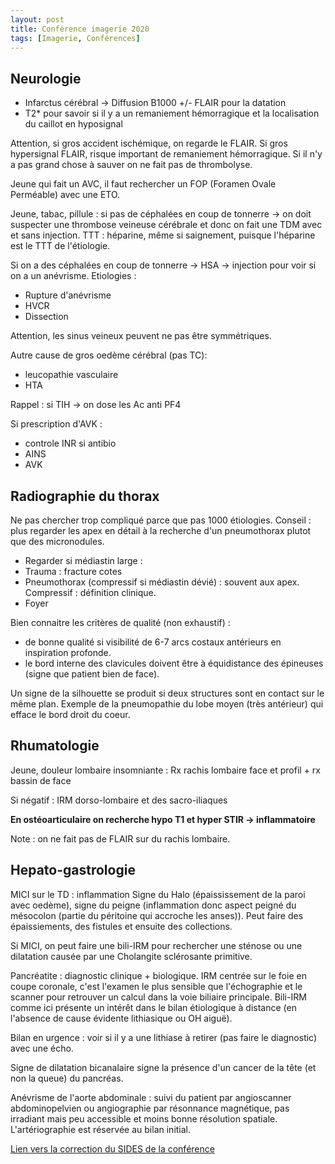 ```yaml
---
layout: post
title: Conférence imagerie 2020
tags: [Imagerie, Conférences]
---
```


## Neurologie

- Infarctus cérébral -> Diffusion B1000 +/- FLAIR pour la datation
- T2* pour savoir si il y a un remaniement hémorragique et la localisation du caillot en hyposignal

Attention, si gros accident ischémique, on regarde le FLAIR. Si gros hypersignal FLAIR, risque important de remaniement hémorragique.
Si il n'y a pas grand chose à sauver on ne fait pas de thrombolyse.

Jeune qui fait un AVC, il faut rechercher un FOP (Foramen Ovale Perméable) avec une ETO.

Jeune, tabac, pillule : si pas de céphalées en coup de tonnerre -> on doit suspecter une thrombose veineuse cérébrale et donc on fait une TDM avec et sans injection. TTT : héparine, même si saignement, puisque l'héparine est le TTT de l'étiologie.

Si on a des céphalées en coup de tonnerre -> HSA -> injection pour voir si on a un anévrisme.
Etiologies :
- Rupture d'anévrisme
- HVCR
- Dissection

Attention, les sinus veineux peuvent ne pas être symmétriques.

Autre cause de gros oedème cérébral (pas TC):
- leucopathie vasculaire
- HTA

Rappel : si TIH -> on dose les Ac anti PF4

Si prescription d'AVK :
- controle INR si antibio
- AINS
- AVK

## Radiographie du thorax

Ne pas chercher trop compliqué parce que pas 1000 étiologies.
Conseil : plus regarder les apex en détail à la recherche d'un pneumothorax plutot que des micronodules.

- Regarder si médiastin large :
- Trauma : fracture cotes
- Pneumothorax (compressif si médiastin dévié) : souvent aux apex. Compressif : définition clinique.
- Foyer

Bien connaitre les critères de qualité (non exhaustif) :
- de bonne qualité si visibilité de 6-7 arcs costaux antérieurs en inspiration profonde.
- le bord interne des clavicules doivent être à équidistance des épineuses (signe que patient bien de face).

Un signe de la silhouette se produit si deux structures sont en contact sur le même plan. Exemple de la pneumopathie du lobe moyen (très antérieur) qui efface le bord droit du coeur.

## Rhumatologie

Jeune, douleur lombaire insomniante : Rx rachis lombaire face et profil + rx bassin de face

Si négatif : IRM dorso-lombaire et des sacro-iliaques

**En ostéoarticulaire on recherche hypo T1 et hyper STIR -> inflammatoire**

Note : on ne fait pas de FLAIR sur du rachis lombaire.

## Hepato-gastrologie

MICI sur le TD : inflammation
Signe du Halo (épaississement de la paroi avec oedème), signe du peigne (inflammation donc aspect peigné du mésocolon (partie du péritoine qui accroche les anses)).
Peut faire des épaissiements, des fistules et ensuite des collections.

Si MICI, on peut faire une bili-IRM pour rechercher une sténose ou une dilatation causée par une Cholangite sclérosante primitive.

Pancréatite : diagnostic clinique + biologique.
IRM centrée sur le foie en coupe coronale, c'est l'examen le plus sensible que l'échographie et le scanner pour retrouver un calcul dans la voie biliaire principale.
Bili-IRM comme ici présente un intérêt dans le bilan étiologique à distance (en l'absence de cause évidente lithiasique ou OH aiguë).

Bilan en urgence : voir si il y a une lithiase à retirer (pas faire le diagnostic) avec une écho.

Signe de dilatation bicanalaire signe la présence d'un cancer de la tête (et non la queue) du pancréas.

Anévrisme de l'aorte abdominale : suivi du patient par angioscanner abdominopelvien ou angiographie par résonnance magnétique, pas irradiant mais peu accessible et moins bonne résolution spatiale. L'artériographie est réservée au bilan initial.

[Lien vers la correction du SIDES de la conférence](\assets\pdf\conf\sides_imagerie.pdf)
